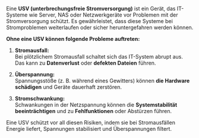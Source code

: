 Eine **USV (unterbrechungsfreie Stromversorgung)** ist ein Gerät, das IT-Systeme wie Server, NAS oder Netzwerkgeräte vor Problemen mit der Stromversorgung schützt. Es gewährleistet, dass diese Systeme bei Stromproblemen weiterlaufen oder sicher heruntergefahren werden können.

**Ohne eine USV können folgende Probleme auftreten:**

1. **Stromausfall:**  
   Bei plötzlichem Stromausfall schaltet sich das IT-System abrupt aus. Das kann zu **Datenverlust** oder **defekten Dateien** führen.

2. **Überspannung:**  
   Spannungsstöße (z. B. während eines Gewitters) können **die Hardware schädigen** und Geräte dauerhaft zerstören.

3. **Stromschwankung:**  
   Schwankungen in der Netzspannung können die **Systemstabilität beeinträchtigen** und zu **Fehlfunktionen** oder Abstürzen führen.

Eine USV schützt vor all diesen Risiken, indem sie bei Stromausfällen Energie liefert, Spannungen stabilisiert und Überspannungen filtert. 